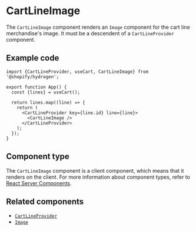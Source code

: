 # CartLineImage


The `CartLineImage` component renders an `Image` component for the cart line merchandise's image.
It must be a descendent of a `CartLineProvider` component.

## Example code

```tsx
import {CartLineProvider, useCart, CartLineImage} from '@shopify/hydrogen';

export function App() {
  const {lines} = useCart();

  return lines.map((line) => {
    return (
      <CartLineProvider key={line.id} line={line}>
        <CartLineImage />
      </CartLineProvider>
    );
  });
}
```

## Component type

The `CartLineImage` component is a client component, which means that it renders on the client. For more information about component types, refer to [React Server Components](https://shopify.dev/custom-storefronts/hydrogen/react-server-components).

## Related components

- [`CartLineProvider`](/docs/components/cart/cartlineprovider.md)
- [`Image`](/docs/components/primitive/image.md)
